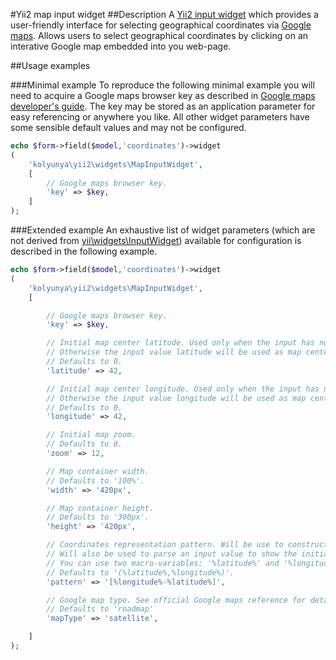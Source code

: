 #Yii2 map input widget
##Description
A [Yii2 input widget](http://www.yiiframework.com/doc-2.0/yii-widgets-inputwidget.html) which provides a user-friendly interface for selecting geographical coordinates via [Google maps](https://www.google.com/maps/preview). Allows users to select geographical coordinates by clicking on an interative Google map embedded into you web-page.

##Usage examples

###Minimal example
To reproduce the following minimal example you will need to acquire a Google maps browser key as described in [Google maps developer's guide](https://developers.google.com/maps/documentation/javascript/tutorial#api_key). The key may be stored as an application parameter for easy referencing or anywhere you like. All other widget parameters have some sensible default values and may not be configured.
~~~php
echo $form->field($model,'coordinates')->widget
(
    'kolyunya\yii2\widgets\MapInputWidget',
    [
        // Google maps browser key.
        'key' => $key,
    ]
);
~~~

###Extended example
An exhaustive list of widget parameters (which are not derived from [yii\widgets\InputWidget](http://www.yiiframework.com/doc-2.0/yii-widgets-inputwidget.html)) available for configuration is described in the following example.
~~~php
echo $form->field($model,'coordinates')->widget
(
    'kolyunya\yii2\widgets\MapInputWidget',
    [

		// Google maps browser key.
		'key' => $key,

		// Initial map center latitude. Used only when the input has no value.
		// Otherwise the input value latitude will be used as map center.
		// Defaults to 0.
		'latitude' => 42,

		// Initial map center longitude. Used only when the input has no value.
		// Otherwise the input value longitude will be used as map center.
		// Defaults to 0.
		'longitude' => 42,

		// Initial map zoom.
		// Defaults to 0.
		'zoom' => 12,

		// Map container width.
		// Defaults to '100%'.
		'width' => '420px',

		// Map container height.
		// Defaults to '300px'.
		'height' => '420px',

		// Coordinates representation pattern. Will be use to construct a value of an actual input.
		// Will also be used to parse an input value to show the initial input value on the map.
		// You can use two macro-variables: '%latitude%' and '%longitude%'.
		// Defaults to '(%latitude%,%longitude%)'.
		'pattern' => '[%longitude%-%latitude%]',

		// Google map type. See official Google maps reference for details.
		// Defaults to 'roadmap'
		'mapType' => 'satellite',

    ]
);
~~~
